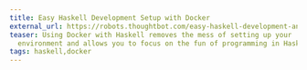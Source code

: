 ```yaml
---
title: Easy Haskell Development Setup with Docker
external_url: https://robots.thoughtbot.com/easy-haskell-development-and-deployment-with-docker
teaser: Using Docker with Haskell removes the mess of setting up your
  environment and allows you to focus on the fun of programming in Haskell.
tags: haskell,docker
---
```

